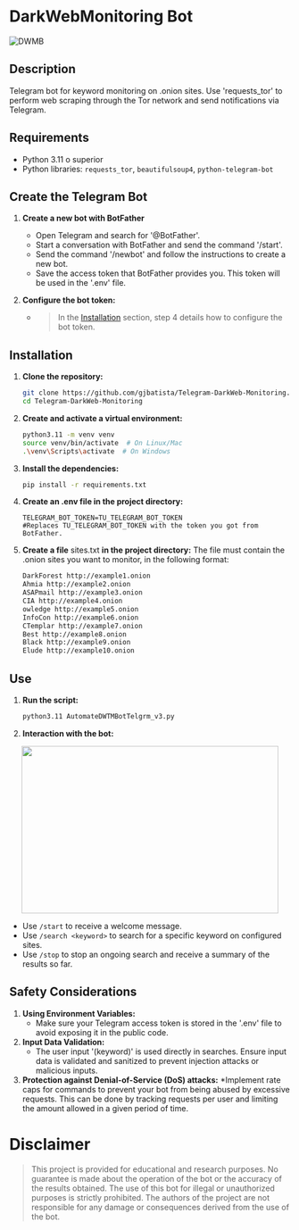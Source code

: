 # DarkWebMonitoring Bot

![DWMB](https://github.com/user-attachments/assets/338434c8-b8c9-4b97-a235-db77e80e5701)


## Description
Telegram bot for keyword monitoring on .onion sites. Use 'requests_tor' to perform web scraping through the Tor network and send notifications via Telegram.

## Requirements

- Python 3.11 o superior
- Python libraries: `requests_tor`, `beautifulsoup4`, `python-telegram-bot`

## Create the Telegram Bot
1. **Create a new bot with BotFather**
   * Open Telegram and search for '@BotFather'.
   * Start a conversation with BotFather and send the command '/start'.
   * Send the command '/newbot' and follow the instructions to create a new bot.
   * Save the access token that BotFather provides you. This token will be used in the '.env' file.

2. **Configure the bot token:**
   * > In the [Installation](https://github.com/gjbatista/Telegram-DarkWeb-Monitoring/blob/main/README.md#instalaci%C3%B3n) section, step 4 details how to configure the bot token.

## Installation

1. **Clone the repository:**

   ```sh
   git clone https://github.com/gjbatista/Telegram-DarkWeb-Monitoring.git
   cd Telegram-DarkWeb-Monitoring

2. **Create and activate a virtual environment:**
    ```sh
   python3.11 -m venv venv
   source venv/bin/activate  # On Linux/Mac
   .\venv\Scripts\activate  # On Windows
3. **Install the dependencies:**
   ```sh
   pip install -r requirements.txt
4. **Create an .env file in the project directory:**
   ```env
   TELEGRAM_BOT_TOKEN=TU_TELEGRAM_BOT_TOKEN
   #Replaces TU_TELEGRAM_BOT_TOKEN with the token you got from BotFather.
5. **Create a file** sites.txt **in the project directory:**
   The file must contain the .onion sites you want to monitor, in the following format:
   ```txt
   DarkForest http://example1.onion
   Ahmia http://example2.onion
   ASAPmail http://example3.onion
   CIA http://example4.onion
   owledge http://example5.onion
   InfoCon http://example6.onion
   CTemplar http://example7.onion
   Best http://example8.onion
   Black http://example9.onion
   Elude http://example10.onion

## Use
1. **Run the script:**
   ```sh
   python3.11 AutomateDWTMBotTelgrm_v3.py
2. **Interaction with the bot:**
<p align="center"> <img width="460" height="300" src="https://github.com/user-attachments/assets/e02629f3-b8cd-43ca-87a9-9bcc39b97f75"> </p>

   * Use `/start` to receive a welcome message.
   * Use `/search <keyword>` to search for a specific keyword on configured sites.
   * Use `/stop` to stop an ongoing search and receive a summary of the results so far.

## Safety Considerations
1. **Using Environment Variables:**
   * Make sure your Telegram access token is stored in the '.env' file to avoid exposing it in the public code.
2. **Input Data Validation:**
   * The user input '(keyword)' is used directly in searches. Ensure input data is validated and sanitized to prevent injection attacks or malicious inputs.
3. **Protection against Denial-of-Service (DoS) attacks:**
   *Implement rate caps for commands to prevent your bot from being abused by excessive requests. This can be done by tracking requests per user and limiting the amount allowed in a given period of time.

# **Disclaimer**
> This project is provided for educational and research purposes. No guarantee is made about the operation of the bot or the accuracy of the results obtained. The use of this bot for illegal or unauthorized purposes is strictly prohibited. The authors of the project are not responsible for any damage or consequences derived from the use of the bot.
